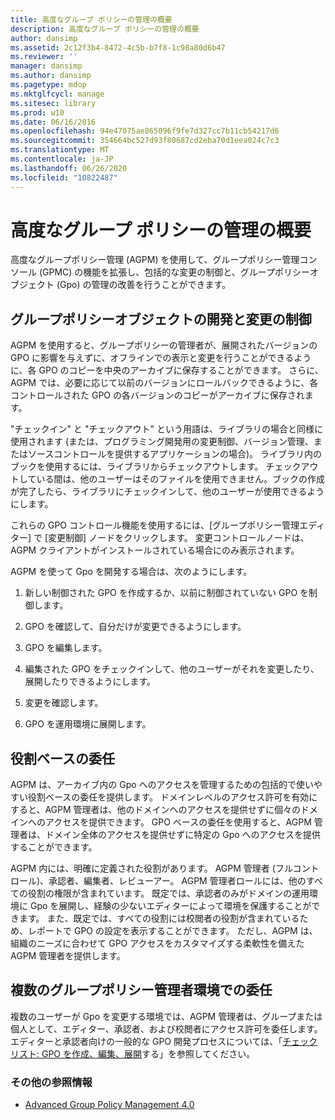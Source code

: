 ```yaml
---
title: 高度なグループ ポリシーの管理の概要
description: 高度なグループ ポリシーの管理の概要
author: dansimp
ms.assetid: 2c12f3b4-8472-4c5b-b7f8-1c98a80d6b47
ms.reviewer: ''
manager: dansimp
ms.author: dansimp
ms.pagetype: mdop
ms.mktglfcycl: manage
ms.sitesec: library
ms.prod: w10
ms.date: 06/16/2016
ms.openlocfilehash: 94e47075ae865096f9fe7d327cc7b11cb54217d6
ms.sourcegitcommit: 354664bc527d93f80687cd2eba70d1eea024c7c3
ms.translationtype: MT
ms.contentlocale: ja-JP
ms.lasthandoff: 06/26/2020
ms.locfileid: "10822487"
---
```

# 高度なグループ ポリシーの管理の概要


高度なグループポリシー管理 (AGPM) を使用して、グループポリシー管理コンソール (GPMC) の機能を拡張し、包括的な変更の制御と、グループポリシーオブジェクト (Gpo) の管理の改善を行うことができます。

## グループポリシーオブジェクトの開発と変更の制御


AGPM を使用すると、グループポリシーの管理者が、展開されたバージョンの GPO に影響を与えずに、オフラインでの表示と変更を行うことができるように、各 GPO のコピーを中央のアーカイブに保存することができます。 さらに、AGPM では、必要に応じて以前のバージョンにロールバックできるように、各コントロールされた GPO の各バージョンのコピーがアーカイブに保存されます。

"チェックイン" と "チェックアウト" という用語は、ライブラリの場合と同様に使用されます (または、プログラミング開発用の変更制御、バージョン管理、またはソースコントロールを提供するアプリケーションの場合)。 ライブラリ内のブックを使用するには、ライブラリからチェックアウトします。 チェックアウトしている間は、他のユーザーはそのファイルを使用できません。ブックの作成が完了したら、ライブラリにチェックインして、他のユーザーが使用できるようにします。

これらの GPO コントロール機能を使用するには、[グループポリシー管理エディター] で [変更制御] ノードをクリックします。 変更コントロールノードは、AGPM クライアントがインストールされている場合にのみ表示されます。

AGPM を使って Gpo を開発する場合は、次のようにします。

1.  新しい制御された GPO を作成するか、以前に制御されていない GPO を制御します。

2.  GPO を確認して、自分だけが変更できるようにします。

3.  GPO を編集します。

4.  編集された GPO をチェックインして、他のユーザーがそれを変更したり、展開したりできるようにします。

5.  変更を確認します。

6.  GPO を運用環境に展開します。

## 役割ベースの委任


AGPM は、アーカイブ内の Gpo へのアクセスを管理するための包括的で使いやすい役割ベースの委任を提供します。 ドメインレベルのアクセス許可を有効にすると、AGPM 管理者は、他のドメインへのアクセスを提供せずに個々のドメインへのアクセスを提供できます。 GPO ベースの委任を使用すると、AGPM 管理者は、ドメイン全体のアクセスを提供せずに特定の Gpo へのアクセスを提供することができます。

AGPM 内には、明確に定義された役割があります。 AGPM 管理者 (フルコントロール)、承認者、編集者、レビューアー。 AGPM 管理者ロールには、他のすべての役割の権限が含まれています。 既定では、承認者のみがドメインの運用環境に Gpo を展開し、経験の少ないエディターによって環境を保護することができます。 また、既定では、すべての役割には校閲者の役割が含まれているため、レポートで GPO の設定を表示することができます。 ただし、AGPM は、組織のニーズに合わせて GPO アクセスをカスタマイズする柔軟性を備えた AGPM 管理者を提供します。

## 複数のグループポリシー管理者環境での委任


複数のユーザーが Gpo を変更する環境では、AGPM 管理者は、グループまたは個人として、エディター、承認者、および校閲者にアクセス許可を委任します。 エディターと承認者向けの一般的な GPO 開発プロセスについては、「[チェックリスト: GPO を作成、編集、展開](checklist-create-edit-and-deploy-a-gpo-agpm40.md)する」を参照してください。

### その他の参照情報

-   [Advanced Group Policy Management 4.0](advanced-group-policy-management-40.md)

 

 





